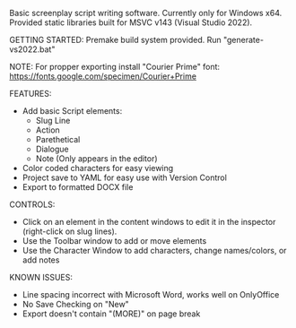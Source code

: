 Basic screenplay script writing software. Currently only for Windows x64. Provided static libraries built for MSVC v143 (Visual Studio 2022).

GETTING STARTED:
Premake build system provided. Run "generate-vs2022.bat" 

NOTE: For propper exporting install "Courier Prime" font: https://fonts.google.com/specimen/Courier+Prime

FEATURES:
- Add basic Script elements:
  - Slug Line
  - Action
  - Parethetical
  - Dialogue
  - Note (Only appears in the editor)
- Color coded characters for easy viewing
- Project save to YAML for easy use with Version Control
- Export to formatted DOCX file

CONTROLS:
- Click on an element in the content windows to edit it in the inspector (right-click on slug lines).
- Use the Toolbar window to add or move elements
- Use the Character Window to add characters, change names/colors, or add notes

KNOWN ISSUES:
- Line spacing incorrect with Microsoft Word, works well on OnlyOffice
- No Save Checking on "New" 
- Export doesn't contain "(MORE)" on page break
